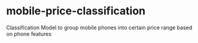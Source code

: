 # mobile-price-classification
Classification Model to group mobile phones into certain price range based on phone features
